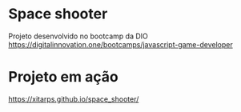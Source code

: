 # Space shooter
Projeto desenvolvido no bootcamp da DIO
https://digitalinnovation.one/bootcamps/javascript-game-developer

# Projeto em ação
https://xitarps.github.io/space_shooter/
